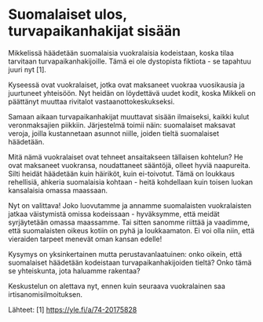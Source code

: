 # Suomalaiset ulos, turvapaikanhakijat sisään

Mikkelissä häädetään suomalaisia vuokralaisia kodeistaan, koska tilaa tarvitaan turvapaikanhakijoille. Tämä ei ole dystopista fiktiota - se tapahtuu juuri nyt [1].

Kyseessä ovat vuokralaiset, jotka ovat maksaneet vuokraa vuosikausia ja juurtuneet yhteisöön. Nyt heidän on löydettävä uudet kodit, koska Mikkeli on päättänyt muuttaa rivitalot vastaanottokeskukseksi.

Samaan aikaan turvapaikanhakijat muuttavat sisään ilmaiseksi, kaikki kulut veronmaksajien piikkiin. Järjestelmä toimii näin: suomalaiset maksavat veroja, joilla kustannetaan asunnot niille, joiden tieltä suomalaiset häädetään.

Mitä nämä vuokralaiset ovat tehneet ansaitakseen tällaisen kohtelun? He ovat maksaneet vuokransa, noudattaneet sääntöjä, olleet hyviä naapureita. Silti heidät häädetään kuin häiriköt, kuin ei-toivotut. Tämä on loukkaus rehellisiä, ahkeria suomalaisia kohtaan - heitä kohdellaan kuin toisen luokan kansalaisia omassa maassaan.

Nyt on valittava! Joko luovutamme ja annamme suomalaisten vuokralaisten jatkaa väistymistä omissa kodeissaan - hyväksymme, että meidät syrjäytetään omassa maassamme. Tai sitten sanomme riittää ja vaadimme, että suomalaisten oikeus kotiin on pyhä ja loukkaamaton. Ei voi olla niin, että vieraiden tarpeet menevät oman kansan edelle!

Kysymys on yksinkertainen mutta perustavanlaatuinen: onko oikein, että suomalaiset häädetään kodeistaan turvapaikanhakijoiden tieltä? Onko tämä se yhteiskunta, jota haluamme rakentaa?

Keskustelun on alettava nyt, ennen kuin seuraava vuokralainen saa irtisanomisilmoituksen.

Lähteet:
[1] https://yle.fi/a/74-20175828
